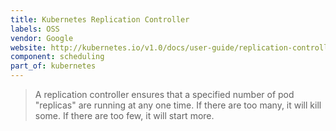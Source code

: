 ```yaml
---
title: Kubernetes Replication Controller
labels: OSS
vendor: Google
website: http://kubernetes.io/v1.0/docs/user-guide/replication-controller.html
component: scheduling
part_of: kubernetes
---
```

> A replication controller ensures that a specified number of pod "replicas"
> are running at any one time. If there are too many, it will kill some.
> If there are too few, it will start more.
